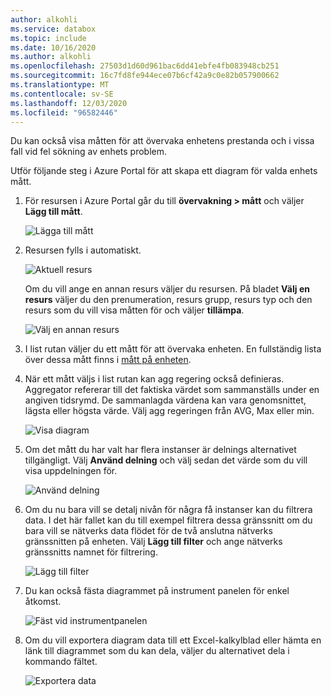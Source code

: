 ```yaml
---
author: alkohli
ms.service: databox
ms.topic: include
ms.date: 10/16/2020
ms.author: alkohli
ms.openlocfilehash: 27503d1d60d961bac6dd41ebfe4fb083948cb251
ms.sourcegitcommit: 16c7fd8fe944ece07b6cf42a9c0e82b057900662
ms.translationtype: MT
ms.contentlocale: sv-SE
ms.lasthandoff: 12/03/2020
ms.locfileid: "96582446"
---
```

Du kan också visa måtten för att övervaka enhetens prestanda och i vissa fall vid fel sökning av enhets problem.

Utför följande steg i Azure Portal för att skapa ett diagram för valda enhets mått.

1. För resursen i Azure Portal går du till **övervakning > mått** och väljer **Lägg till mått**.

    ![Lägga till mått](media/data-box-gateway-view-metrics/view-metrics-add-metric.png)

2. Resursen fylls i automatiskt.  

    ![Aktuell resurs](media/data-box-gateway-view-metrics/view-metrics-current-resource.png)

    Om du vill ange en annan resurs väljer du resursen. På bladet **Välj en resurs** väljer du den prenumeration, resurs grupp, resurs typ och den resurs som du vill visa måtten för och väljer **tillämpa**.

    ![Välj en annan resurs](media/data-box-gateway-view-metrics/view-metrics-choose-another-resource.png)

3. I list rutan väljer du ett mått för att övervaka enheten. En fullständig lista över dessa mått finns i [mått på enheten](#metrics-on-your-device).

4. När ett mått väljs i list rutan kan agg regering också definieras. Aggregator refererar till det faktiska värdet som sammanställs under en angiven tidsrymd. De sammanlagda värdena kan vara genomsnittet, lägsta eller högsta värde. Välj agg regeringen från AVG, Max eller min.

    ![Visa diagram](media/data-box-gateway-view-metrics/view-metrics-view-chart.png)

5. Om det mått du har valt har flera instanser är delnings alternativet tillgängligt. Välj **Använd delning** och välj sedan det värde som du vill visa uppdelningen för.

    ![Använd delning](media/data-box-gateway-view-metrics/view-metrics-apply-splitting.png)

6. Om du nu bara vill se detalj nivån för några få instanser kan du filtrera data. I det här fallet kan du till exempel filtrera dessa gränssnitt om du bara vill se nätverks data flödet för de två anslutna nätverks gränssnitten på enheten. Välj **Lägg till filter** och ange nätverks gränssnitts namnet för filtrering.

    ![Lägg till filter](media/data-box-gateway-view-metrics/view-metrics-add-filter.png)

7. Du kan också fästa diagrammet på instrument panelen för enkel åtkomst.

    ![Fäst vid instrumentpanelen](media/data-box-gateway-view-metrics/view-metrics-pin-to-dashboard.png)

8. Om du vill exportera diagram data till ett Excel-kalkylblad eller hämta en länk till diagrammet som du kan dela, väljer du alternativet dela i kommando fältet.

    ![Exportera data](media/data-box-gateway-view-metrics/view-metrics-export-data.png)
